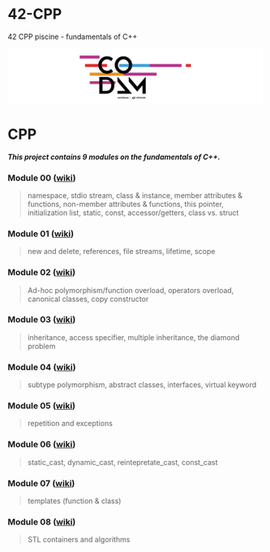 # 42-CPP
42 CPP piscine - fundamentals of C++

[![Logo](https://github.com/qingqingqingli/readme_images/blob/master/codam_logo_1.png)](https://github.com/qingqingqingli/CPP)

# CPP
***This project contains 9 modules on the fundamentals of C++.***

### Module 00 ([wiki](https://github.com/qingqingqingli/CPP/wiki/Module00)) 

> namespace, stdio stream, class & instance, member attributes & functions, non-member attributes & functions, this pointer, initialization list, static, const, accessor/getters, class vs. struct

### Module 01 ([wiki](https://github.com/qingqingqingli/CPP/wiki/Module01))

> new and delete, references, file streams, lifetime, scope

### Module 02 ([wiki](https://github.com/qingqingqingli/CPP/wiki/Module02))

> Ad-hoc polymorphism/function overload, operators overload, canonical classes, copy constructor

### Module 03 ([wiki](https://github.com/qingqingqingli/CPP/wiki/Module03))

> inheritance, access specifier, multiple inheritance, the diamond problem

### Module 04 ([wiki](https://github.com/qingqingqingli/CPP/wiki/Module04))

> subtype polymorphism, abstract classes, interfaces, virtual keyword

### Module 05 ([wiki](https://github.com/qingqingqingli/CPP/wiki/Module05))

> repetition and exceptions

### Module 06 ([wiki](https://github.com/qingqingqingli/CPP/wiki/Module06))

> static_cast, dynamic_cast, reintepretate_cast, const_cast

### Module 07 ([wiki](https://github.com/qingqingqingli/CPP/wiki/Module07))

> templates (function & class)

### Module 08 ([wiki](https://github.com/qingqingqingli/CPP/wiki/Module08))

> STL containers and algorithms